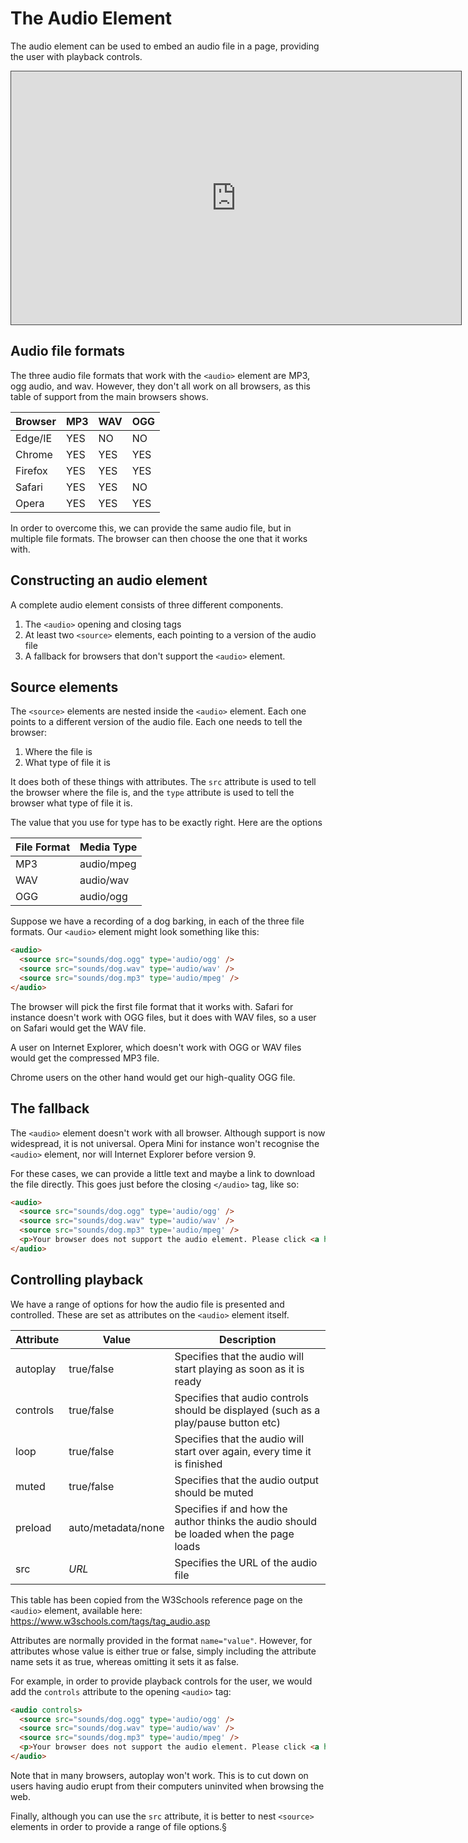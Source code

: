 # The Audio Element

The audio element can be used to embed an audio file in a page, providing the user with playback controls.

<iframe src="https://dmureplay.cloud.panopto.eu/Panopto/Pages/Embed.aspx?id=47494638-de60-40e4-b4a4-ac5a01031ea9&autoplay=false&offerviewer=true&showtitle=true&showbrand=false&start=0&interactivity=all" height="405" width="720" style="border: 1px solid #464646;" allowfullscreen allow="autoplay"></iframe>

## Audio file formats

The three audio file formats that work with the `<audio>` element are MP3, ogg audio, and wav. However, they don't all work on all browsers, as this table of support from the main browsers shows.

| Browser | MP3 | WAV | OGG |
| ------- | --- | --- | --- |
| Edge/IE | YES | NO  | NO  |
| Chrome  | YES | YES | YES |
| Firefox | YES | YES | YES |
| Safari  | YES | YES | NO  |
| Opera   | YES | YES | YES |

In order to overcome this, we can provide the same audio file, but in multiple file formats. The browser can then choose the one that it works with.

## Constructing an audio element

A complete audio element consists of three different components.

1. The `<audio>` opening and closing tags
2. At least two `<source>` elements, each pointing to a version of the audio file
3. A fallback for browsers that don't support the `<audio>` element.

## Source elements

The `<source>` elements are nested inside the `<audio>` element. Each one points to a different version of the audio file. Each one needs to tell the browser:

1. Where the file is
2. What type of file it is

It does both of these things with attributes. The `src` attribute is used to tell the browser where the file is, and the `type` attribute is used to tell the browser what type of file it is.

The value that you use for type has to be exactly right. Here are the options

| File Format | Media Type |
| ----------- | ---------- |
| MP3         | audio/mpeg |
| WAV         | audio/wav  |
| OGG         | audio/ogg  |

Suppose we have a recording of a dog barking, in each of the three file formats. Our `<audio>` element might look something like this:

```HTML
<audio>
  <source src="sounds/dog.ogg" type='audio/ogg' />
  <source src="sounds/dog.wav" type='audio/wav' />
  <source src="sounds/dog.mp3" type='audio/mpeg' />
</audio>
```

The browser will pick the first file format that it works with. Safari for instance doesn't work with OGG files, but it does with WAV files, so a user on Safari would get the WAV file.

A user on Internet Explorer, which doesn't work with OGG or WAV files would get the compressed MP3 file.

Chrome users on the other hand would get our high-quality OGG file.

## The fallback

The `<audio>` element doesn't work with all browser. Although support is now widespread, it is not universal. Opera Mini for instance won't recognise the `<audio>` element, nor will Internet Explorer before version 9.

For these cases, we can provide a little text and maybe a link to download the file directly. This goes just before the closing `</audio>` tag, like so:

```HTML
<audio>
  <source src="sounds/dog.ogg" type='audio/ogg' />
  <source src="sounds/dog.wav" type='audio/wav' />
  <source src="sounds/dog.mp3" type='audio/mpeg' />
  <p>Your browser does not support the audio element. Please click <a href='sounds/dog.mp3'>here</a> to download an mp3 of the audio.</p>
</audio>
```

## Controlling playback

We have a range of options for how the audio file is presented and controlled. These are set as attributes on the `<audio>` element itself.

| Attribute | Value              | Description                                                                           |
| --------- | ------------------ | ------------------------------------------------------------------------------------- |
| autoplay  | true/false         | Specifies that the audio will start playing as soon as it is ready                    |
| controls  | true/false         | Specifies that audio controls should be displayed (such as a play/pause button etc)   |
| loop      | true/false         | Specifies that the audio will start over again, every time it is finished             |
| muted     | true/false         | Specifies that the audio output should be muted                                       |
| preload   | auto/metadata/none | Specifies if and how the author thinks the audio should be loaded when the page loads |
| src       | _URL_              | Specifies the URL of the audio file                                                   |

This table has been copied from the W3Schools reference page on the `<audio>` element, available here: <https://www.w3schools.com/tags/tag_audio.asp>

Attributes are normally provided in the format `name="value"`. However, for attributes whose value is either true or false, simply including the attribute name sets it as true, whereas omitting it sets it as false.

For example, in order to provide playback controls for the user, we would add the `controls` attribute to the opening `<audio>` tag:

```HTML
<audio controls>
  <source src="sounds/dog.ogg" type='audio/ogg' />
  <source src="sounds/dog.wav" type='audio/wav' />
  <source src="sounds/dog.mp3" type='audio/mpeg' />
  <p>Your browser does not support the audio element. Please click <a href='sounds/dog.mp3'>here</a> to download an mp3 of the audio.</p>
</audio>
```

Note that in many browsers, autoplay won't work. This is to cut down on users having audio erupt from their computers uninvited when browsing the web.

Finally, although you can use the `src` attribute, it is better to nest `<source>` elements in order to provide a range of file options.§
